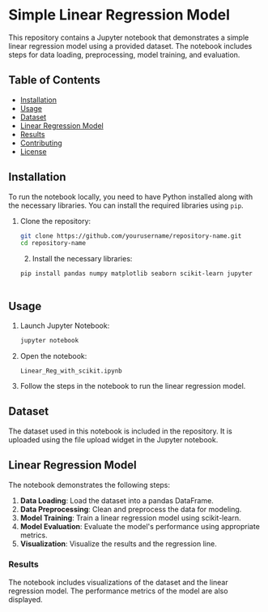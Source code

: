 # Simple Linear Regression Model

This repository contains a Jupyter notebook that demonstrates a simple linear regression model using a provided dataset. The notebook includes steps for data loading, preprocessing, model training, and evaluation.

## Table of Contents

- [Installation](#installation)
- [Usage](#usage)
- [Dataset](#dataset)
- [Linear Regression Model](#linear-regression-model)
- [Results](#results)
- [Contributing](#contributing)
- [License](#license)

## Installation

To run the notebook locally, you need to have Python installed along with the necessary libraries. You can install the required libraries using `pip`.

1. Clone the repository:
    ```bash
    git clone https://github.com/yourusername/repository-name.git
    cd repository-name
    ```

   2. Install the necessary libraries:
    ```bash
    pip install pandas numpy matplotlib seaborn scikit-learn jupyter
    ```

    ```

## Usage

1. Launch Jupyter Notebook:
    ```bash
    jupyter notebook
    ```

2. Open the notebook:
    ```text
    Linear_Reg_with_scikit.ipynb
    ```

3. Follow the steps in the notebook to run the linear regression model.

## Dataset

The dataset used in this notebook is included in the repository. It is uploaded using the file upload widget in the Jupyter notebook.

## Linear Regression Model

The notebook demonstrates the following steps:

1. **Data Loading**: Load the dataset into a pandas DataFrame.
2. **Data Preprocessing**: Clean and preprocess the data for modeling.
3. **Model Training**: Train a linear regression model using scikit-learn.
4. **Model Evaluation**: Evaluate the model's performance using appropriate metrics.
5. **Visualization**: Visualize the results and the regression line.

### Results

The notebook includes visualizations of the dataset and the linear regression model. The performance metrics of the model are also displayed.


